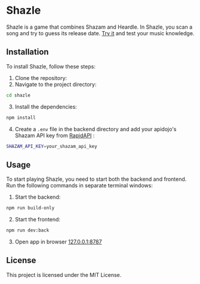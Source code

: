 # Shazle

Shazle is a game that combines Shazam and Heardle. In Shazle, you scan a song and try to guess its release date. [Try it](https://shazle.thaeazzy.workers.dev/) and test your music knowledge.

## Installation

To install Shazle, follow these steps:

1. Clone the repository:
2. Navigate to the project directory:

```bash
cd shazle
```

3. Install the dependencies:

```bash
npm install
```

4. Create a `.env` file in the backend directory and add your apidojo's Shazam API key from [RapidAPI](https://rapidapi.com/apidojo/api/shazam) :

```bash
SHAZAM_API_KEY=your_shazam_api_key
```

## Usage

To start playing Shazle, you need to start both the backend and frontend. Run the following commands in separate terminal windows:

1. Start the backend:

```bash
npm run build-only
```

2. Start the frontend:

```bash
npm run dev:back
```

3. Open app in browser [127.0.0.1:8787](http://127.0.0.1:8787)

## License

This project is licensed under the MIT License.
